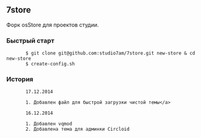 ## 7store

Форк osStore для проектов студии. 

### Быстрый старт

           $ git clone git@github.com:studio7am/7store.git new-store & cd new-store
           $ create-config.sh

### История 
           17.12.2014

           1. Добавлен файл для быстрой загрузки чистой темы</a>

           16.12.2014

           1. Добавлен vqmod
           2. Добавлена тема для админки Circloid

